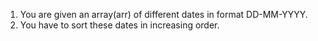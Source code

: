 1. You are given an array(arr) of different dates in format DD-MM-YYYY.
2. You have to sort these dates in increasing order.

